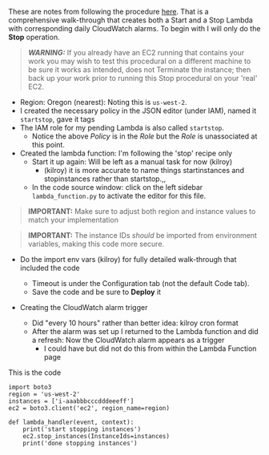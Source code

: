 These are notes from following the procedure [here](https://aws.amazon.com/premiumsupport/knowledge-center/start-stop-lambda-cloudwatch/).
That is a comprehensive walk-through that creates both a Start and a Stop Lambda with corresponding daily CloudWatch alarms.
To begin with I will only do the **Stop** operation.

> ***WARNING:*** If you already have an EC2 running that contains your work you may wish to test this 
> procedural on a different machine to be sure it works as intended, does not Terminate the instance;
> then back up your work prior to running this Stop procedural on your 'real' EC2.


* Region: Oregon (nearest): Noting this is `us-west-2`. 
* I created the necessary policy in the JSON editor (under IAM), named it `startstop`, gave it tags
* The IAM role for my pending Lambda is also called `startstop`.
    * Notice the above *Policy* is in the *Role* but the *Role* is unassociated at this point.
* Created the lambda function: I'm following the 'stop' recipe only
    * Start it up again: Will be left as a manual task for now (kilroy)
        * (kilroy) it is more accurate to name things startinstances and stopinstances rather than startstop.,,
    * In the code source window: click on the left sidebar `lambda_function.py` to activate the editor for this file.

> **IMPORTANT:** Make sure to adjust both region and instance values to match your implementation


> **IMPORTANT:** The instance IDs *should* be imported from environment variables, making this code more secure.


* Do the import env vars (kilroy) for fully detailed walk-through that included the code
    * Timeout is under the Configuration tab (not the default Code tab).
    * Save the code and be sure to **Deploy** it

* Creating the CloudWatch alarm trigger
    * Did "every 10 hours" rather than better idea: kilroy cron format
    * After the alarm was set up I returned to the Lambda function and did a refresh: Now the CloudWatch alarm appears as a trigger
        * I could have but did not do this from within the Lambda Function page

This is the code

```
import boto3
region = 'us-west-2'
instances = ['i-aaabbbcccdddeeeff']
ec2 = boto3.client('ec2', region_name=region)

def lambda_handler(event, context):
    print('start stopping instances')
    ec2.stop_instances(InstanceIds=instances)
    print('done stopping instances')
```
